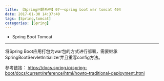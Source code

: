 ```yaml
---
title: 【Spring问题系列】07——spring boot war tomcat 404
date: 2017-01-30 14:37:40
tags: [Spring,tomcat]
categories: [Spring]
---
```

- Spring Boot Tomcat
<!-- more -->

--------------------------------



将Spring Boot应用打包为war包的方式进行部署，需要继承SpringBootServletInitializer并且重写config方法。

参考链接：
https://docs.spring.io/spring-boot/docs/current/reference/html/howto-traditional-deployment.html